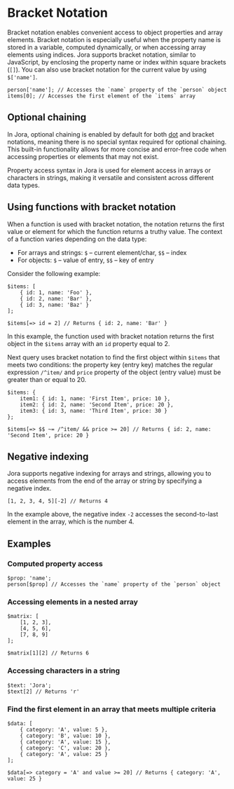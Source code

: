 # Bracket Notation

Bracket notation enables convenient access to object properties and array elements. Bracket notation is especially useful when the property name is stored in a variable, computed dynamically, or when accessing array elements using indices. Jora supports bracket notation, similar to JavaScript, by enclosing the property name or index within square brackets (`[]`). You can also use bracket notation for the current value by using `$['name']`.

```jora
person['name']; // Accesses the `name` property of the `person` object
items[0]; // Accesses the first element of the `items` array
```

## Optional chaining

In Jora, optional chaining is enabled by default for both [dot](./dot-notation.md) and bracket notations, meaning there is no special syntax required for optional chaining. This built-in functionality allows for more concise and error-free code when accessing properties or elements that may not exist.

Property access syntax in Jora is used for element access in arrays or characters in strings, making it versatile and consistent across different data types.

## Using functions with bracket notation

When a function is used with bracket notation, the notation returns the first value or element for which the function returns a truthy value. The context of a function varies depending on the data type:

- For arrays and strings: `$` – current element/char, `$$` – index
- For objects: `$` – value of entry, `$$` – key of entry

Consider the following example:

```jora
$items: [
    { id: 1, name: 'Foo' },
    { id: 2, name: 'Bar' },
    { id: 3, name: 'Baz' }
];

$items[=> id = 2] // Returns { id: 2, name: 'Bar' }
```

In this example, the function used with bracket notation returns the first object in the `$items` array with an `id` property equal to 2.

Next query uses bracket notation to find the first object within `$items` that meets two conditions: the property key (entry key) matches the regular expression `/^item/` and `price` property of the object (entry value) must be greater than or equal to 20.

```jora
$items: {
    item1: { id: 1, name: 'First Item', price: 10 },
    item2: { id: 2, name: 'Second Item', price: 20 },
    item3: { id: 3, name: 'Third Item', price: 30 }
};

$items[=> $$ ~= /^item/ && price >= 20] // Returns { id: 2, name: 'Second Item', price: 20 }
```

## Negative indexing

Jora supports negative indexing for arrays and strings, allowing you to access elements from the end of the array or string by specifying a negative index.

```jora
[1, 2, 3, 4, 5][-2] // Returns 4
```

In the example above, the negative index `-2` accesses the second-to-last element in the array, which is the number 4.

## Examples

### Computed property access

```jora
$prop: 'name';
person[$prop] // Accesses the `name` property of the `person` object
```

### Accessing elements in a nested array

```jora
$matrix: [
    [1, 2, 3],
    [4, 5, 6],
    [7, 8, 9]
];

$matrix[1][2] // Returns 6
```

### Accessing characters in a string

```jora
$text: 'Jora';
$text[2] // Returns 'r'
```

### Find the first element in an array that meets multiple criteria

```jora
$data: [
    { category: 'A', value: 5 },
    { category: 'B', value: 10 },
    { category: 'A', value: 15 },
    { category: 'C', value: 20 },
    { category: 'A', value: 25 }
];

$data[=> category = 'A' and value >= 20] // Returns { category: 'A', value: 25 }
```
